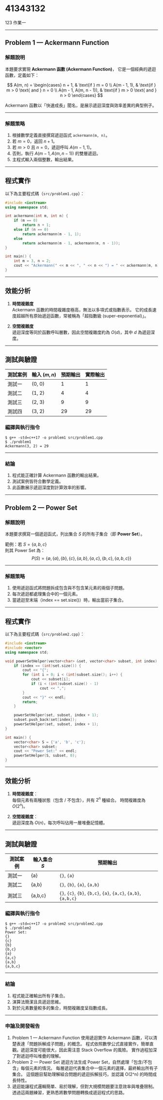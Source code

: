 # 41343132
123
作業一

---

## Problem 1 — Ackermann Function

### 解題說明

本題要求實現 **Ackermann 函數 (Ackermann Function)**，
它是一個經典的遞迴函數，定義如下：

$$
A(m, n) =
\begin{cases}
n + 1, & \text{if } m = 0 \\
A(m - 1, 1), & \text{if } m > 0 \text{ and } n = 0 \\
A(m - 1, A(m, n - 1)), & \text{if } m > 0 \text{ and } n > 0
\end{cases}
$$

Ackermann 函數以「快速成長」聞名，是展示遞迴深度與效率差異的典型例子。

---

### 解題策略

1. 根據數學定義直接撰寫遞迴函式 `ackermann(m, n)`。
2. 若 $m=0$，返回 $n+1$。
3. 若 $m>0$ 且 $n=0$，遞迴呼叫 $A(m-1, 1)$。
4. 否則，執行 $A(m-1, A(m, n-1))$ 的雙層遞迴。
5. 主程式輸入兩個整數，輸出結果。

---

## 程式實作

以下為主要程式碼（`src/problem1.cpp`）：

```cpp
#include <iostream>
using namespace std;

int ackermann(int m, int n) {
    if (m == 0)
        return n + 1;
    else if (n == 0)
        return ackermann(m - 1, 1);
    else
        return ackermann(m - 1, ackermann(m, n - 1));
}

int main() {
    int m = 3, n = 2;
    cout << "Ackermann(" << m << ", " << n << ") = " << ackermann(m, n) << '\n';
}
```

---

## 效能分析

1. **時間複雜度**  
   Ackermann 函數的時間複雜度極高，無法以多項式或指數表示。
   它的成長速度超越所有原始遞迴函數，常被稱為「超指數級 (super-exponential)」。

2. **空間複雜度**  
   遞迴深度等同於函數呼叫層數，因此空間複雜度約為 $O(d)$，其中 $d$ 為遞迴深度。

---

## 測試與驗證

| 測試案例 | 輸入 $(m, n)$ | 預期輸出 | 實際輸出 |
|-----------|----------------|------------|-----------|
| 測試一 | (0, 0) | 1 | 1 |
| 測試二 | (1, 2) | 4 | 4 |
| 測試三 | (2, 3) | 9 | 9 |
| 測試四 | (3, 2) | 29 | 29 |

### 編譯與執行指令

```shell
$ g++ -std=c++17 -o problem1 src/problem1.cpp
$ ./problem1
Ackermann(3, 2) = 29
```

---

### 結論

1. 程式能正確計算 Ackermann 函數的輸出結果。
2. 測試案例皆符合數學定義。
3. 此函數展示遞迴深度對計算效率的影響。

---

## Problem 2 — Power Set

### 解題說明

本題要求撰寫一個遞迴函式，列出集合 $S$ 的所有子集合（即 **Power Set**）。

範例：若 $S = \{a,b,c\}$  
則其 Power Set 為：
$$
P(S) = \{\emptyset, \{a\}, \{b\}, \{c\}, \{a,b\}, \{a,c\}, \{b,c\}, \{a,b,c\}\}
$$

---

### 解題策略

1. 使用遞迴函式將問題拆成包含與不包含某元素的兩個子問題。
2. 每次遞迴都處理集合中的一個元素。
3. 當遞迴至末端（index == set.size()）時，輸出當前子集合。

---

## 程式實作

以下為主要程式碼（`src/problem2.cpp`）：

```cpp
#include <iostream>
#include <vector>
using namespace std;

void powerSetHelper(vector<char> &set, vector<char> subset, int index) {
    if (index == (int)set.size()) {
        cout << "{";
        for (int i = 0; i < (int)subset.size(); i++) {
            cout << subset[i];
            if (i < (int)subset.size() - 1)
                cout << ",";
        }
        cout << "}" << endl;
        return;
    }

    powerSetHelper(set, subset, index + 1);
    subset.push_back(set[index]);
    powerSetHelper(set, subset, index + 1);
}

int main() {
    vector<char> S = {'a', 'b', 'c'};
    vector<char> subset;
    cout << "Power Set:" << endl;
    powerSetHelper(S, subset, 0);
}
```

---

## 效能分析

1. **時間複雜度**：  
   每個元素有兩種狀態（包含 / 不包含），共有 $2^n$ 種組合。
   時間複雜度為 $O(2^n)$。

2. **空間複雜度**：  
   遞迴深度為 $O(n)$，每次呼叫佔用一層堆疊記憶體。

---

## 測試與驗證

| 測試案例 | 輸入集合 $S$ | 預期輸出 |
|-----------|----------------|-----------|
| 測試一 | \{a\} | `{}`, `{a}` |
| 測試二 | \{a,b\} | `{}`, `{b}`, `{a}`, `{a,b}` |
| 測試三 | \{a,b,c\} | `{}`, `{c}`, `{b}`, `{b,c}`, `{a}`, `{a,c}`, `{a,b}`, `{a,b,c}` |

### 編譯與執行指令

```shell
$ g++ -std=c++17 -o problem2 src/problem2.cpp
$ ./problem2
Power Set:
{}
{c}
{b}
{b,c}
{a}
{a,c}
{a,b}
{a,b,c}
```

---

### 結論

1. 程式能正確輸出所有子集合。
2. 演算法簡潔且具遞迴思維。
3. 對於元素數量較多的集合，時間複雜度呈指數成長。

---

### 申論及開發報告

1. Problem 1 — Ackermann Function
使用遞迴實作 Ackermann 函數，可以清楚表達「問題拆解成子問題」的概念。
程式依照數學公式直接實作，簡單直觀。遞迴深度可能很大，因此需注意 Stack Overflow 的風險。
實作過程加深了對遞迴呼叫堆疊的理解。
2. Problem 2 — Power Set
遞迴方法生成 Power Set，自然處理「包含/不包含」每個元素的情況。
每層遞迴代表集合中一個元素的選擇，最終輸出所有子集合。
這個題目幫助理解組合問題的遞迴拆解技巧，並認識 O(2^n) 的時間成長特性。
3. 遞迴能讓程式邏輯簡單、易於理解，但對大規模問題要注意效率與堆疊限制。
透過這兩題練習，更熟悉將數學問題轉換成遞迴程式的思路。

